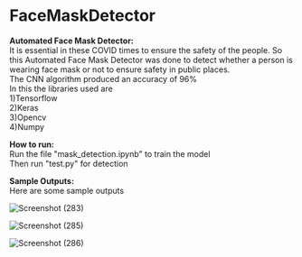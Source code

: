 # FaceMaskDetector
**Automated Face Mask Detector:** </br>
It is essential in these COVID times to ensure the safety of the people. So this Automated Face Mask Detector was done to detect whether a person is wearing face mask or not to ensure safety in public places. <br/>
The CNN algorithm produced an accuracy of 96% <br/>
In this the libraries used are <br/>
1)Tensorflow <br/>
2)Keras <br/>
3)Opencv <br/>
4)Numpy <br/>

**How to run:**<br/>
Run the file "mask_detection.ipynb" to train the model<br/>
Then run "test.py" for detection<br/>

**Sample Outputs:**<br/>
Here are some sample outputs

![Screenshot (283)](https://user-images.githubusercontent.com/62705750/154032230-ce8a51d5-f3f3-4ddf-a257-2df4884fbe40.png)

![Screenshot (285)](https://user-images.githubusercontent.com/62705750/154032338-fee0dd08-0187-47c3-b654-d362f1df8f0d.png)

![Screenshot (286)](https://user-images.githubusercontent.com/62705750/154032622-802fbc97-b50a-49da-970d-d7059a12b5ce.png)

